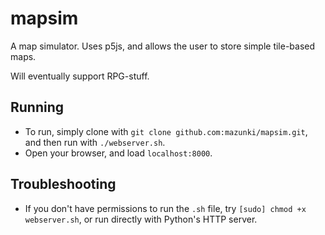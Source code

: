 # mapsim

A map simulator. Uses p5js, and allows the user to store simple tile-based maps. 

Will eventually support RPG-stuff.

## Running
- To run, simply clone with `git clone github.com:mazunki/mapsim.git`, and then run with `./webserver.sh`. 
- Open your browser, and load `localhost:8000`.

## Troubleshooting
- If you don't have permissions to run the `.sh` file, try `[sudo] chmod +x webserver.sh`, or run directly with Python's HTTP server.

